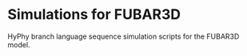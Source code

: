 Simulations for FUBAR3D
=======================

HyPhy branch language sequence simulation scripts for the FUBAR3D model.
